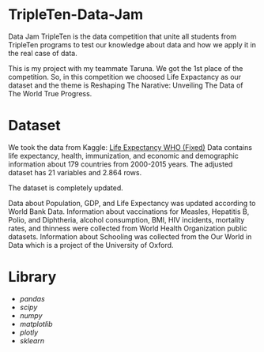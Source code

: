 # TripleTen-Data-Jam
Data Jam TripleTen is the data competition that unite all students from TripleTen programs to test our knowledge about data and how we apply it in the real case of data.

This is my project with my teammate Taruna. We got the 1st place of the competition. So, in this competition we choosed Life Expactancy as our dataset and the theme is Reshaping The Narative: Unveiling The Data of The World True Progress.

# Dataset
We took the data from Kaggle: [Life Expectancy WHO (Fixed)](https://www.kaggle.com/datasets/lashagoch/life-expectancy-who-updated)
Data contains life expectancy, health, immunization, and economic and demographic information about 179 countries from 2000-2015 years. The adjusted dataset has 21 variables and 2.864 rows.

The dataset is completely updated.

Data about Population, GDP, and Life Expectancy was updated according to World Bank Data. Information about vaccinations for Measles, Hepatitis B, Polio, and Diphtheria, alcohol consumption, BMI, HIV incidents, mortality rates, and thinness were collected from World Health Organization public datasets. Information about Schooling was collected from the Our World in Data which is a project of the University of Oxford.

# Library
- _pandas_
- _scipy_
- _numpy_
- _matplotlib_
- _plotly_
- _sklearn_ 
